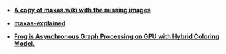 - [**A copy of maxas.wiki with the missing images**](https://github.com/xldrx/maxas.wiki.fixed)

- [**maxas-explained**](https://github.com/sh00000000/maxas-explained)

- [**Frog is Asynchronous Graph Processing on GPU with Hybrid Coloring Model.**](https://github.com/CGCL-codes/Frog)

